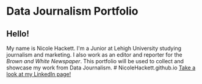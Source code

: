 # Data Journalism Portfolio
## Hello!
My name is Nicole Hackett. I'm a Junior at Lehigh University studying journalism and marketing. I also work as an editor and reporter for the _Brown and White Newspaper_. This portfolio will be used to collect and showcase my work from Data Journalism. # NicoleHackett.github.io
[Take a look at my LinkedIn page!](https://www.linkedin.com/in/nicole-hackett-51b599237/)
